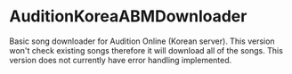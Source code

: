 # AuditionKoreaABMDownloader

Basic song downloader for Audition Online (Korean server). This version won't check existing songs therefore it will download all of the songs.
This version does not currently have error handling implemented.
